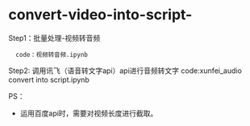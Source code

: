 # convert-video-into-script-

Step1：批量处理-视频转音频

      code：视频转音频.ipynb

Step2: 调用讯飞（语音转文字api）api进行音频转文字
      code:xunfei_audio convert into script.ipynb



PS：
* 运用百度api时，需要对视频长度进行截取。


